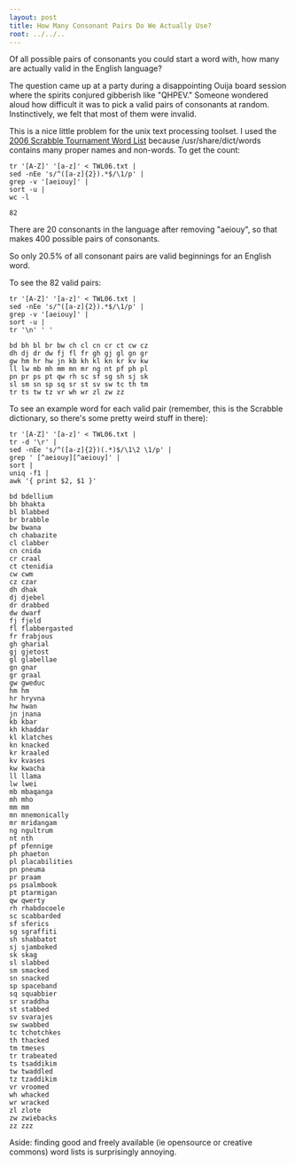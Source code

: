 ```yaml
---
layout: post
title: How Many Consonant Pairs Do We Actually Use?
root: ../../..
---
```


Of all possible pairs of consonants you could start a word with, how many are actually valid in the English language?

The question came up at a party during a disappointing Ouija board session where the spirits conjured gibberish like "QHPEV." Someone wondered aloud how difficult it was to pick a valid pairs of consonants at random. Instinctively, we felt that most of them were invalid.

This is a nice little problem for the unix text processing toolset. I used the [2006 Scrabble Tournament Word List](http://www.isc.ro/lists/twl06.zip) because /usr/share/dict/words contains many proper names and non-words. To get the count:

    tr '[A-Z]' '[a-z]' < TWL06.txt |
    sed -nEe 's/^([a-z]{2}).*$/\1/p' | 
    grep -v '[aeiouy]' |
    sort -u | 
    wc -l

    82

There are 20 consonants in the language after removing "aeiouy", so that makes 400 possible pairs of consonants.

So only 20.5% of all consonant pairs are valid beginnings for an English word.

To see the 82 valid pairs:

    tr '[A-Z]' '[a-z]' < TWL06.txt |
    sed -nEe 's/^([a-z]{2}).*$/\1/p' | 
    grep -v '[aeiouy]' |
    sort -u |
    tr '\n' ' '

    bd bh bl br bw ch cl cn cr ct cw cz
    dh dj dr dw fj fl fr gh gj gl gn gr
    gw hm hr hw jn kb kh kl kn kr kv kw
    ll lw mb mh mm mn mr ng nt pf ph pl
    pn pr ps pt qw rh sc sf sg sh sj sk
    sl sm sn sp sq sr st sv sw tc th tm
    tr ts tw tz vr wh wr zl zw zz

To see an example word for each valid pair (remember, this is the Scrabble dictionary, so there's some pretty weird stuff in there):

    tr '[A-Z]' '[a-z]' < TWL06.txt |
    tr -d '\r' |
    sed -nEe 's/^([a-z]{2})(.*)$/\1\2 \1/p' |
    grep ' [^aeiouy][^aeiouy]' |
    sort |
    uniq -f1 |
    awk '{ print $2, $1 }'

    bd bdellium
    bh bhakta
    bl blabbed
    br brabble
    bw bwana
    ch chabazite
    cl clabber
    cn cnida
    cr craal
    ct ctenidia
    cw cwm
    cz czar
    dh dhak
    dj djebel
    dr drabbed
    dw dwarf
    fj fjeld
    fl flabbergasted
    fr frabjous
    gh gharial
    gj gjetost
    gl glabellae
    gn gnar
    gr graal
    gw gweduc
    hm hm
    hr hryvna
    hw hwan
    jn jnana
    kb kbar
    kh khaddar
    kl klatches
    kn knacked
    kr kraaled
    kv kvases
    kw kwacha
    ll llama
    lw lwei
    mb mbaqanga
    mh mho
    mm mm
    mn mnemonically
    mr mridangam
    ng ngultrum
    nt nth
    pf pfennige
    ph phaeton
    pl placabilities
    pn pneuma
    pr praam
    ps psalmbook
    pt ptarmigan
    qw qwerty
    rh rhabdocoele
    sc scabbarded
    sf sferics
    sg sgraffiti
    sh shabbatot
    sj sjamboked
    sk skag
    sl slabbed
    sm smacked
    sn snacked
    sp spaceband
    sq squabbier
    sr sraddha
    st stabbed
    sv svarajes
    sw swabbed
    tc tchotchkes
    th thacked
    tm tmeses
    tr trabeated
    ts tsaddikim
    tw twaddled
    tz tzaddikim
    vr vroomed
    wh whacked
    wr wracked
    zl zlote
    zw zwiebacks
    zz zzz

Aside: finding good and freely available (ie opensource or creative commons) word lists is surprisingly annoying.

